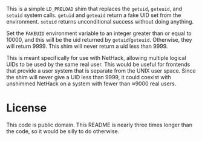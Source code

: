 This is a simple `LD_PRELOAD` shim that replaces the `getuid`, `geteuid`, and `setuid` system calls. `getuid` and `geteuid` return a fake UID set from the environment. `setuid` returns unconditional success without doing anything.

Set the `FAKEUID` environment variable to an integer greater than or equal to 10000, and this will be the uid returned by `getuid`/`geteuid`. Otherwise, they will return 9999. This shim will never return a uid less than 9999.

This is meant specifically for use with NetHack, allowing multiple logical UIDs to be used by the same real user. This would be useful for frontends that provide a user system that is separate from the UNIX user space. Since the shim will never give a UID less than 9999, it could coexist with unshimmed NetHack on a system with fewer than ≈9000 real users.

# License

This code is public domain. This README is nearly three times longer than the code, so it would be silly to do otherwise.
